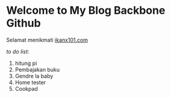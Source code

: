 # Welcome to My Blog Backbone Github

Selamat menikmati [ikanx101.com](https://ikanx101.com/)

_to do list_:

1. hitung pi
1. Pembajakan buku
1. Gendre la baby
1. Home tester
1. Cookpad

